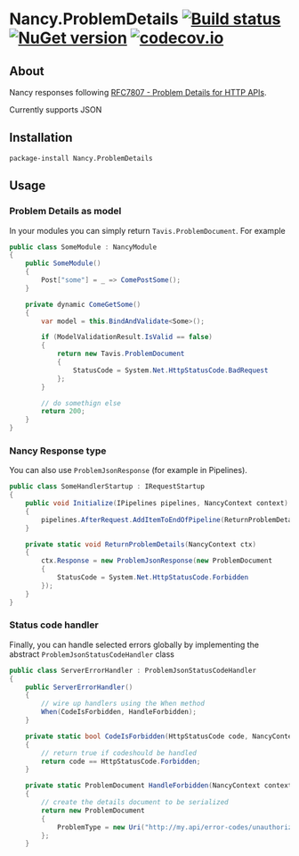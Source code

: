 # Nancy.ProblemDetails [![Build status][av-badge]][build] [![NuGet version][lib-badge]][lib-link] [![codecov.io][cov-badge]][cov-link]

## About

Nancy responses following [RFC7807 - Problem Details for HTTP APIs](http://webconcepts.info/specs/IETF/RFC/7807).

Currently supports JSON

## Installation

```
package-install Nancy.ProblemDetails
```

## Usage

### Problem Details as model

In your modules you can simply return `Tavis.ProblemDocument`. For example

``` c#
public class SomeModule : NancyModule
{
    public SomeModule()
    {
        Post["some"] = _ => ComePostSome();
    }

    private dynamic ComeGetSome()
    {
        var model = this.BindAndValidate<Some>();

        if (ModelValidationResult.IsValid == false)
        {
            return new Tavis.ProblemDocument
            {
                StatusCode = System.Net.HttpStatusCode.BadRequest
            };
        }

        // do somethign else
        return 200;
    }
}
```

### Nancy Response type

You can also use `ProblemJsonResponse` (for example in Pipelines).

``` c#
public class SomeHandlerStartup : IRequestStartup
{
    public void Initialize(IPipelines pipelines, NancyContext context)
    {
        pipelines.AfterRequest.AddItemToEndOfPipeline(ReturnProblemDetails);
    }

    private static void ReturnProblemDetails(NancyContext ctx)
    {
        ctx.Response = new ProblemJsonResponse(new ProblemDocument
        {
            StatusCode = System.Net.HttpStatusCode.Forbidden
        });
    }
}
```

### Status code handler

Finally, you can handle selected errors globally by implementing the abstract `ProblemJsonStatusCodeHandler` class

``` c#
public class ServerErrorHandler : ProblemJsonStatusCodeHandler
{
    public ServerErrorHandler()
    {
        // wire up handlers using the When method
        When(CodeIsForbidden, HandleForbidden);
    }

    private static bool CodeIsForbidden(HttpStatusCode code, NancyContext context)
    {
        // return true if codeshould be handled
        return code == HttpStatusCode.Forbidden;
    }

    private static ProblemDocument HandleForbidden(NancyContext context)
    {
        // create the details document to be serialized
        return new ProblemDocument
        {
            ProblemType = new Uri("http://my.api/error-codes/unauthorized")
        };
    }
```

[av-badge]: https://ci.appveyor.com/api/projects/status/xugkf0u8ahbxpqrq?svg=true
[build]: https://ci.appveyor.com/project/tpluscode78631/nancy-problemdetails
[lib-badge]: https://badge.fury.io/nu/nancy.problemdetails.svg
[lib-link]: https://badge.fury.io/nu/nancy.problemdetails
[cov-badge]: https://codecov.io/gh/tpluscode/nancy.problemdetails/branch/master/graph/badge.svg
[cov-link]: https://codecov.io/gh/tpluscode/nancy.problemdetails
